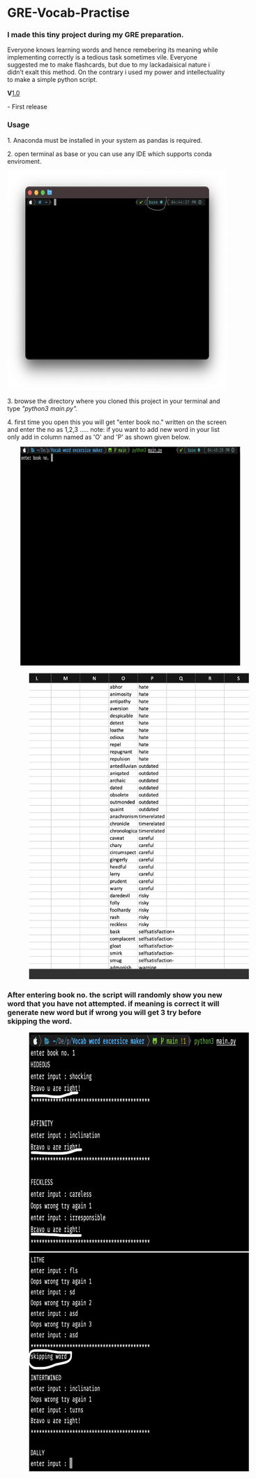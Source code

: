 <h1>GRE-Vocab-Practise</h1>
<h3>I made this tiny project during my GRE preparation.</h3>
<p>Everyone knows learning words and hence remebering its meaning while implementing correctly is a tedious task sometimes vile. Everyone suggested me to make flashcards, but due to my lackadaisical nature i didn’t exalt this method. On the contrary i used my power and intellectuality to make a simple python script.</p>


<p><b>V</b><u>1.0</u></p>
<p>- First release</p>
<h3>Usage</h3>
<p>1. Anaconda must be installed in your system as pandas is required.</p>
<p>2. open terminal as base or you can use any IDE which supports conda enviroment.</p>
<img src = "https://github.com/Qtonium/GRE-Vocab-Practise/blob/main/pic/pic1.png" width ="600" height = "500" >
<p>3. browse the directory where you cloned this project in your terminal and type <i>"python3 main.py".</i></p>
<p>4. first time you open this you will get "enter book no." written on the screen and enter the no as 1,2,3 ..... note: if you want to add new word in your list only add in column named as 'O' and 'P' as shown given below.</p>
<p><img src = "https://github.com/Qtonium/GRE-Vocab-Practise/blob/main/pic/pic2.png" width ="800" height = "500" margin = "100" style="margin-left:30px"></p>
<img src = "https://github.com/Qtonium/GRE-Vocab-Practise/blob/main/pic/pic3.png" width ="600" height = "700" style="margin-left:50px">
<p><h3> After entering book no. the script will randomly show you new word that you have not attempted. if meaning is correct it will generate new word but if wrong you will get 3 try before skipping the word.</h3></p>
<img src = "https://github.com/Qtonium/GRE-Vocab-Practise/blob/main/pic/pic4.png" width ="600" height = "500" style="margin-left:50px">
<img src = "https://github.com/Qtonium/GRE-Vocab-Practise/blob/main/pic/pic5.png" width ="600" height = "500" style="margin-left:50px">


